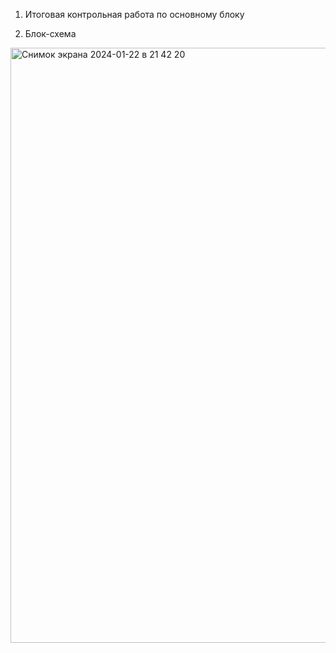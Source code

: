 1. Итоговая контрольная работа по основному блоку


   
2. Блок-схема
<img width="952" alt="Снимок экрана 2024-01-22 в 21 42 20" src="https://github.com/Ekate1-rina/FinishWork/assets/143284567/57922ad7-d9ec-4cbd-80d1-a31fe4ad12c1">
